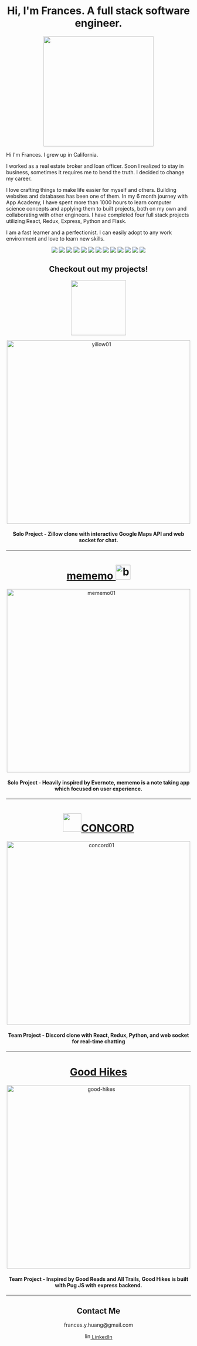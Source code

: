 <h1 align="center">Hi, I'm Frances. A full stack software engineer.</h1>


<p align="center"><img width="300" height="300" src="https://user-images.githubusercontent.com/97005157/175145110-3745a32b-5e2c-4c88-b813-32c4bef48dd8.png"></p>

<p>Hi I'm Frances. I grew up in California.

I worked as a real estate broker and loan officer. Soon I realized to stay in business, sometimes it requires me to bend the truth. I decided to change my career.

I love crafting things to make life easier for myself and others. Building websites and databases has been one of them. In my 6 month journey with App Academy, I have spent more than 1000 hours to learn computer science concepts and applying them to built projects, both on my own and collaborating with other engineers. I have completed four full stack projects utilizing React, Redux, Express, Python and Flask.

I am a fast learner and a perfectionist. I can easily adopt to any work environment and love to learn new skills.</p>

<p  align="center">
  <img src="https://img.shields.io/badge/javascript-%23323330.svg?style=for-the-badge&logo=javascript&logoColor=%23F7DF1E">
  <img src="https://img.shields.io/badge/css3-%231572B6.svg?style=for-the-badge&logo=css3&logoColor=white">
  <img src="https://img.shields.io/badge/HTML-orange?style=for-the-badge&logo=html5&logoColor=white">
  <img src="https://img.shields.io/badge/node.js-6DA55F?style=for-the-badge&logo=node.js&logoColor=white">
  <img src="https://img.shields.io/badge/heroku-%23430098.svg?style=for-the-badge&logo=heroku&logoColor=white">
  <img src="https://img.shields.io/badge/docker-%23323330.svg?style=for-the-badge&logo=docker&logoColor=%blue">
  <img src="https://img.shields.io/badge/Git-critical?style=for-the-badge&logo=git&logoColor=white">
  <img src="https://img.shields.io/badge/postgresql-blue?style=for-the-badge&logo=postgresql&logoColor=white">
  <img src="https://img.shields.io/badge/sequelize-9cf?style=for-the-badge&logo=sequelize&logoColor=white">
  <img src="https://img.shields.io/badge/react-%23323330.svg?style=for-the-badge&logo=react&logoColor=%9cf9cf">
  <img src="https://img.shields.io/badge/redux-5C2D91?style=for-the-badge&logo=redux&logoColor=white">
  <img src="https://img.shields.io/badge/python-306998?style=for-the-badge&logo=python&logoColor=FFD43B">
  <img src="https://img.shields.io/badge/flask-%23323330.svg?style=for-the-badge&logo=flask&logoColor=%5C2D91">
</p>



<h2 align="center">Checkout out my projects!</h2>

<p align="center"><a href="https://yillow-app.herokuapp.com" target="_blank"><img width="150" src="https://user-images.githubusercontent.com/97005157/175164613-9b850628-42f4-49cd-84c7-591481ac179a.svg" /></a></p>

<p  align="center"><a href="https://yillow-app.herokuapp.com" target="_blank"><img width="500" alt="yillow01" src="https://user-images.githubusercontent.com/97005157/175163792-ba34bc94-241a-4246-9028-ff9257cf14a9.png"></a></p>
<h4 align="center">Solo Project - Zillow clone with interactive Google Maps API and web socket for chat.</h4>

<hr />
<h1 align="center"><a href="https://mememo.herokuapp.com" target="_blank">mememo <img  width ="40" src="https://user-images.githubusercontent.com/97005157/175165278-a88dbd26-adc0-479e-8dbc-a88d3da764a9.svg" alt="bee"/></a></h1>

<p align="center"><a href="https://mememo.herokuapp.com" target="_blank">
<img width="500" alt="mememo01" src="https://user-images.githubusercontent.com/97005157/175165414-5f40c359-eb85-49c3-aef8-a7943fa9ca37.png">
  </a>
</p>

<h4 align="center">Solo Project - Heavily inspired by Evernote, mememo is a note taking app which focused on user experience.</h4>

<hr />
<h1 align="center"><a href="https://go-concord.herokuapp.com" target="_blank">
<img width="50" src="https://user-images.githubusercontent.com/97005157/175167959-d1464551-7688-4a6c-a602-ee1d9648e68e.svg" />CONCORD</a>
</h1>

<p align="center"><a href="https://go-concord.herokuapp.com" target="_blank">
<img width="500" alt="concord01" src="https://user-images.githubusercontent.com/97005157/175166527-2b620a1e-14ab-479c-9967-b602aaafda19.png"></a>
</p>
<h4 align="center">Team Project - Discord clone with React, Redux, Python, and web socket for real-time chatting</h4>

<hr />

<h1 align="center"><a href="https://good-hikes.herokuapp.com" target="_blank">
Good Hikes</a>
</h1>

<p align="center"><a href="https://good-hikes.herokuapp.com" target="_blank">
<img width="500" alt="good-hikes" src="https://user-images.githubusercontent.com/97005157/175167553-d91649a7-cd57-42bc-99cc-9e42684bb766.png"></a>
</p>
<h4 align="center">Team Project - Inspired by Good Reads and All Trails, Good Hikes is built with Pug JS with express backend.</h4>

<hr />

<h2 align="center">Contact Me</h2>
<p align="center">frances.y.huang@gmail.com</p>
<p align="center"><a href="https://www.linkedin.com/in/frances-huang-660607156/" target="_blank"><img width="16" alt="linkedin-logo" src="https://user-images.githubusercontent.com/97005157/175165944-39131565-f206-44e5-8524-a8add93b352a.png"> LinkedIn</a></p>

